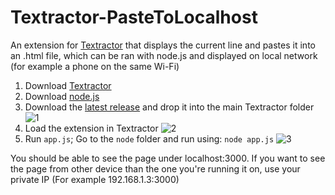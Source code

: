 # Textractor-PasteToLocalhost
An extension for [Textractor](https://github.com/Artikash/Textractor) that displays the current line and pastes it into an .html file, which can be ran with node.js and displayed on local network (for example a phone on the same Wi-Fi)

1. Download [Textractor](https://github.com/Artikash/Textractor)
2. Download [node.js](https://nodejs.org/en/download/)
3. Download the [latest release](https://github.com/quijotez/Textractor-PasteToLocalhost/releases/latest) and drop it into the main Textractor folder
![1](1.png)
4. Load the extension in Textractor
![2](2.png)
5. Run `app.js`; Go to the `node` folder and run using: ```node app.js```
![3](3.png)

You should be able to see the page under localhost:3000.
If you want to see the page from other device than the one you're running it on, use your private IP (For example 192.168.1.3:3000)
